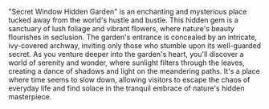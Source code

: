 "Secret Window Hidden Garden" is an enchanting and mysterious place tucked away from the world's hustle and bustle. This hidden gem is a sanctuary of lush foliage and vibrant flowers, where nature's beauty flourishes in seclusion. The garden's entrance is concealed by an intricate, ivy-covered archway, inviting only those who stumble upon its well-guarded secret. As you venture deeper into the garden's heart, you'll discover a world of serenity and wonder, where sunlight filters through the leaves, creating a dance of shadows and light on the meandering paths. It's a place where time seems to slow down, allowing visitors to escape the chaos of everyday life and find solace in the tranquil embrace of nature's hidden masterpiece.

